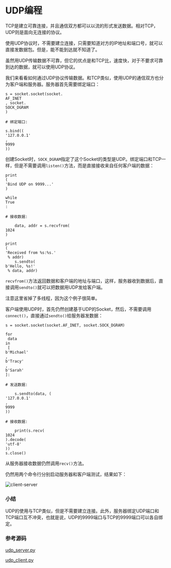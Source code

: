# UDP编程

TCP是建立可靠连接，并且通信双方都可以以流的形式发送数据。相对TCP，UDP则是面向无连接的协议。

使用UDP协议时，不需要建立连接，只需要知道对方的IP地址和端口号，就可以直接发数据包。但是，能不能到达就不知道了。

虽然用UDP传输数据不可靠，但它的优点是和TCP比，速度快，对于不要求可靠到达的数据，就可以使用UDP协议。

我们来看看如何通过UDP协议传输数据。和TCP类似，使用UDP的通信双方也分为客户端和服务器。服务器首先需要绑定端口：

```
s = socket.socket(socket.
AF_INET
, socket.
SOCK_DGRAM
)

# 绑定端口:

s.bind((
'127.0.0.1'
, 
9999
))

```

创建Socket时，`SOCK_DGRAM`指定了这个Socket的类型是UDP。绑定端口和TCP一样，但是不需要调用`listen()`方法，而是直接接收来自任何客户端的数据：

```
print
(
'Bind UDP on 9999...'
)

while
True
:
    
# 接收数据:

    data, addr = s.recvfrom(
1024
)
    
print
(
'Received from %s:%s.'
 % addr)
    s.sendto(
b'Hello, %s!'
 % data, addr)

```

`recvfrom()`方法返回数据和客户端的地址与端口，这样，服务器收到数据后，直接调用`sendto()`就可以把数据用UDP发给客户端。

注意这里省掉了多线程，因为这个例子很简单。

客户端使用UDP时，首先仍然创建基于UDP的Socket，然后，不需要调用`connect()`，直接通过`sendto()`给服务器发数据：

```
s = socket.socket(socket.AF_INET, socket.SOCK_DGRAM)

for
 data 
in
 [
b'Michael'
, 
b'Tracy'
, 
b'Sarah'
]:
    
# 发送数据:

    s.sendto(data, (
'127.0.0.1'
, 
9999
))
    
# 接收数据:

    print(s.recv(
1024
).decode(
'utf-8'
))
s.close()

```

从服务器接收数据仍然调用`recv()`方法。

仍然用两个命令行分别启动服务器和客户端测试，结果如下：

![](https://cdn.liaoxuefeng.com/cdn/files/attachments/001410430396036690e72578d74495aa5482a1579c841af000 "client-server")

### 小结

UDP的使用与TCP类似，但是不需要建立连接。此外，服务器绑定UDP端口和TCP端口互不冲突，也就是说，UDP的9999端口与TCP的9999端口可以各自绑定。

### 参考源码

[udp\_server.py](https://github.com/michaelliao/learn-python3/blob/master/samples/socket/udp_server.py)

[udp\_client.py](https://github.com/michaelliao/learn-python3/blob/master/samples/socket/udp_client.py)

